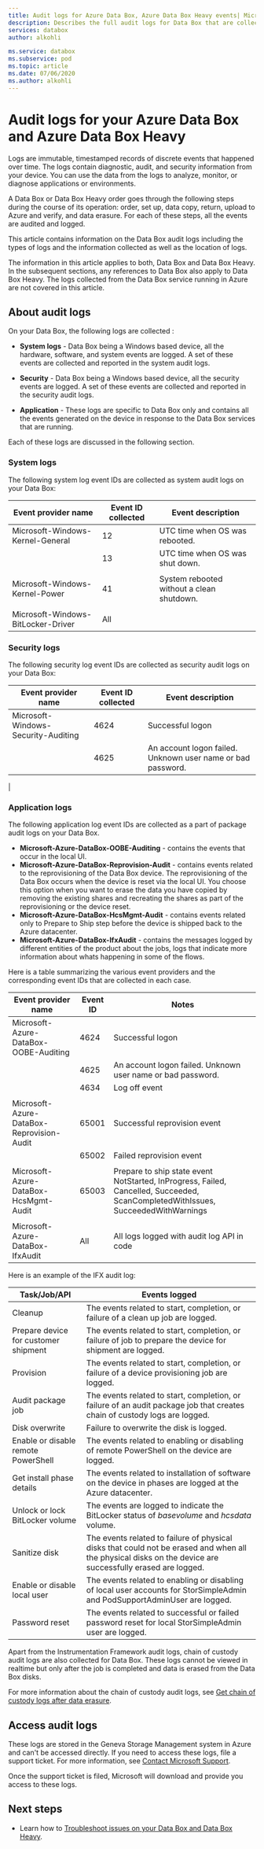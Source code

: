 ```yaml
---
title: Audit logs for Azure Data Box, Azure Data Box Heavy events| Microsoft Docs 
description: Describes the full audit logs for Data Box that are collected at the various stages of your Azure Data Box and Azure Data Box Heavy order.
services: databox
author: alkohli

ms.service: databox
ms.subservice: pod
ms.topic: article
ms.date: 07/06/2020
ms.author: alkohli
---
```


# Audit logs for your Azure Data Box and Azure Data Box Heavy

Logs are immutable, timestamped records of discrete events that happened over time. The logs contain diagnostic, audit, and security information from your device. You can use the data from the logs to analyze, monitor, or diagnose applications or environments. 

A Data Box or Data Box Heavy order goes through the following steps during the course of its operation: order, set up, data copy, return, upload to Azure and verify, and data erasure. For each of these steps, all the events are audited and logged.

This article contains information on the Data Box audit logs including the types of logs and the information collected as well as the location of logs. 

The information in this article applies to both, Data Box and Data Box Heavy. In the subsequent sections, any references to Data Box also apply to Data Box Heavy. The logs collected from the Data Box service running in Azure are not covered in this article. 


## About audit logs 

On your Data Box, the following logs are collected :

- **System logs** - Data Box being a Windows based device, all the hardware, software, and system events are logged. A set of these events are collected and reported in the system audit logs. 

- **Security** - Data Box being a Windows based device, all the security events are logged. A set of these events are collected and reported in the security audit logs. 

- **Application** - These logs are specific to Data Box only and contains all the events generated on the device in response to the Data Box services that are running.

Each of these logs are discussed in the following section.

### System logs

The following system log event IDs are collected as system audit logs on your Data Box:

|Event provider name     |Event ID collected   |Event description   |
|-------------------|----------|----------------|
|Microsoft-Windows-Kernel-General|12  |UTC time when OS was rebooted.   |
|                                |13  |UTC time when OS was shut down. |
|    |                              |
|Microsoft-Windows-Kernel-Power  |41  |System rebooted without a clean shutdown.| 
|    |                              |
|Microsoft-Windows-BitLocker-Driver|All|    |

### Security logs

The following security log event IDs are collected as security audit logs on your Data Box:

|Event provider name                   |Event ID collected    |Event description       |
|--------------------------------------|------------|----------|
|Microsoft-Windows-Security-Auditing   |4624        |Successful logon |
|                                      |4625        |An account logon failed. Unknown user name or bad password. |
|                                     

### Application logs

The following application log event IDs are collected as a part of package audit logs on your Data Box. 	

- **Microsoft-Azure-DataBox-OOBE-Auditing** - contains the events that occur in the local UI. 
- **Microsoft-Azure-DataBox-Reprovision-Audit** - contains events related to the reprovisioning of the Data Box device. The reprovisioning of the Data Box occurs when the device is reset via the local UI. You choose this option when you want to erase the data you have copied by removing the existing shares and recreating the shares as part of the reprovisioning or the device reset.
- **Microsoft-Azure-DataBox-HcsMgmt-Audit** - contains events related only to Prepare to Ship step before the device is shipped back to the Azure datacenter. 
- **Microsoft-Azure-DataBox-IfxAudit** - contains the messages logged by different entities of the product about the jobs, logs that indicate more information about whats happening in some of the flows.

Here is a table summarizing the various event providers and the corresponding event IDs that are collected in each case.

|Event provider name    |Event ID    | Notes |
|-----------------|-----------------|-------------------|
|Microsoft-Azure-DataBox-OOBE-Auditing |4624        |Successful logon|
|                                      |4625        |An account logon failed. Unknown user name or bad password.|
|                                     |4634        |Log off event|
|                                   |  | |
|Microsoft-Azure-DataBox-Reprovision-Audit    |65001       |Successful reprovision event|
|                                                  |65002       |Failed reprovision event|
|                                                  |                 |         |
|Microsoft-Azure-DataBox-HcsMgmt-Audit        |65003       |Prepare to ship state event     NotStarted,     InProgress,     Failed,     Cancelled,     Succeeded,     ScanCompletedWithIssues,     SucceededWithWarnings          |
|                                                  |                 |     |
|Microsoft-Azure-DataBox-IfxAudit    |All |All logs logged with audit log API in code |

Here is an example of the IFX audit log:

|     Task/Job/API                              |     Events logged                                                                                                              | 
|-----------------------------------------------|------------------------------------------------------------------------------------------------------------------------------|
|     Cleanup                                   |     The events related to start, completion, or failure of a clean up job are logged. |                                              
|     Prepare device for customer shipment    |     The events related to start, completion, or failure of job to prepare the device for shipment are logged. |
|     Provision                                 |     The events related to start, completion, or failure of a device provisioning job are logged.|
|     Audit   package job                       |     The events related to start, completion, or failure of an audit package job that creates chain of custody logs are logged.|
|     Disk   overwrite                          |     Failure to overwrite the disk is logged.|
|     Enable   or disable remote PowerShell     |     The events related to enabling or disabling of remote PowerShell on the device are logged. |
|     Get   install phase details               |     The events related to installation of software on the device in phases are logged at the Azure datacenter.|
|     Unlock or lock BitLocker volume           |     The events are logged to indicate the BitLocker status of *basevolume* and *hcsdata* volume.|
|     Sanitize disk                              |     The events related to failure of physical disks that could not be erased and when all the physical disks on the device are successfully erased are logged. |
|     Enable or disable local user               |     The events related to enabling or disabling of local user accounts for StorSimpleAdmin and PodSupportAdminUser are logged.| 
|     Password   reset                          |     The events related to successful or failed password reset for local StorSimpleAdmin user are logged. |


Apart from the Instrumentation Framework audit logs, chain of custody audit logs are also collected for Data Box. These logs cannot be viewed in realtime but only after the job is completed and data is erased from the Data Box disks.

For more information about the chain of custody audit logs, see [Get chain of custody logs after data erasure](data-box-logs.md#get-chain-of-custody-logs-after-data-erasure).

<!-- write a few lines about order history and link out to the detailed section on order history-->

## Access audit logs

These logs are stored in the Geneva Storage Management system in Azure and can't be accessed directly. If you need to access these logs, file a support ticket. For more information, see [Contact Microsoft Support](data-box-disk-contact-microsoft-support.md). 

Once the support ticket is filed, Microsoft will download and provide you access to these logs.


## Next steps

- Learn how to [Troubleshoot issues on your Data Box and Data Box Heavy](data-box-troubleshoot.md).
